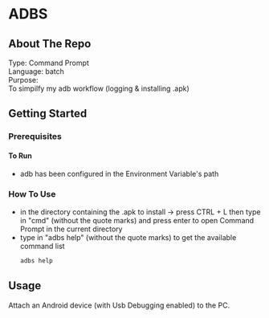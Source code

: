 # ADBS
## About The Repo
Type: Command Prompt  
Language: batch  
Purpose:  
To simpilfy my adb workflow (logging & installing .apk)
## Getting Started
### Prerequisites
#### To Run
- adb has been configured in the Environment Variable's path

### How To Use
- in the directory containing the .apk to install -> press CTRL + L then type in "cmd" (without the quote marks) and press enter to open Command Prompt in the current directory
- type in "adbs help" (without the quote marks) to get the available command list
	```cmd
	adbs help
	```

## Usage
Attach an Android device (with Usb Debugging enabled) to the PC.